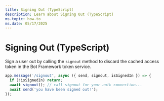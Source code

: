 ```yaml
---
title: Signing Out (TypeScript)
description: Learn about Signing Out (TypeScript)
ms.topic: how-to
ms.date: 05/17/2025
---
```

# Signing Out (TypeScript)

Sign a user out by calling the `signout` method to discard the cached access token in the Bot Framework token service.

```ts
app.message('/signout', async ({ send, signout, isSignedIn }) => {
  if (!isSignedIn) return;
  await signout(); // call signout for your auth connection...
  await send('you have been signed out!');
});
```